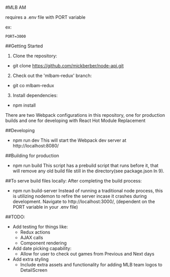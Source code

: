 #MLB AM

requires a .env file with PORT variable

ex:

```
PORT=3000
```

##Getting Started
1) Clone the repository:
- git clone https://github.com/mickberber/node-api.git
2) Check out the 'mlbam-redux' branch:
- git co mlbam-redux
3) Install dependencies:
- npm install

There are two Webpack configurations in this repository, one for production builds and one for developing with React Hot Module Replacement

##Developing
- npm run dev
This will start the Webpack dev server at http://localhost:8080/

##Building for production
- npm run build
This script has a prebuild script that runs before it, that will remove any old build file still in the directory(see package.json ln 9).

##To serve build files locally:
After completing the build process:
- npm run build-server
Instead of running a traditional node process, this is utilizing nodemon to refire the server incase it crashes during development.
Navigate to http://localhost:3000/, (dependent on the PORT variable in your .env file)

##TODO:
- Add testing for things like:
  - Redux actions
  - AJAX calls
  - Component rendering
- Add date picking capability:
  - Allow for user to check out games from Previous and Next days
- Add extra styling
  - Include extra assets and functionality for adding MLB team logos to DetailScreen
